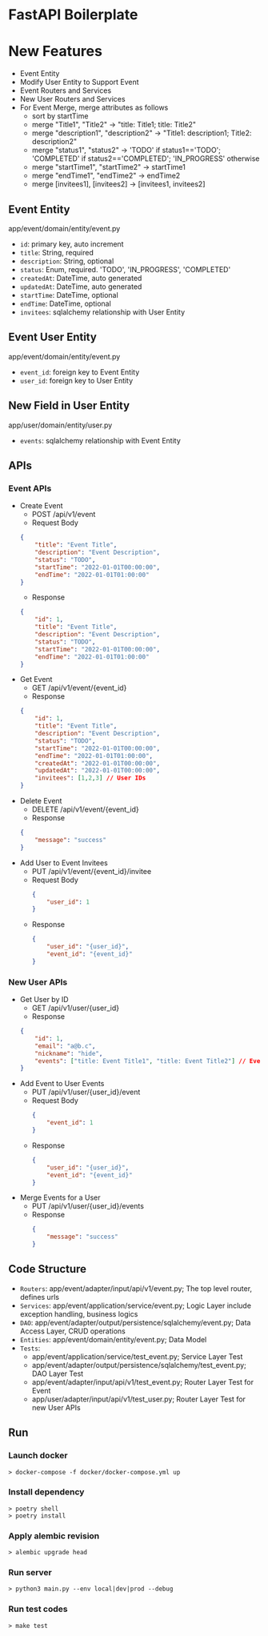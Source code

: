 # FastAPI Boilerplate

# New Features
- Event Entity
- Modify User Entity to Support Event
- Event Routers and Services
- New User Routers and Services
- For Event Merge, merge attributes as follows
  - sort by startTime
  - merge "Title1", "Title2" -> "title: Title1; title: Title2"
  - merge "description1", "description2" -> "Title1: description1; Title2: description2"
  - merge "status1", "status2" -> 'TODO' if status1=='TODO'; 'COMPLETED' if status2=='COMPLETED'; 'IN_PROGRESS' otherwise
  - merge "startTime1", "startTime2" -> startTime1
  - merge "endTime1", "endTime2" -> endTime2
  - merge [invitees1], [invitees2] -> [invitees1, invitees2]

## Event Entity
app/event/domain/entity/event.py
- `id`: primary key, auto increment
- `title`: String, required
- `description`: String, optional
- `status`: Enum, required. 'TODO', 'IN_PROGRESS', 'COMPLETED'
- `createdAt`: DateTime, auto generated
- `updatedAt`: DateTime, auto generated
- `startTime`: DateTime, optional
- `endTime`: DateTime, optional
- `invitees`: sqlalchemy relationship with User Entity

## Event User Entity
app/event/domain/entity/event.py
- `event_id`: foreign key to Event Entity
- `user_id`: foreign key to User Entity

## New Field in User Entity
app/user/domain/entity/user.py
- `events`: sqlalchemy relationship with Event Entity

## APIs

### Event APIs
- Create Event
    - POST /api/v1/event
    - Request Body
    ```json
    {
        "title": "Event Title",
        "description": "Event Description",
        "status": "TODO",
        "startTime": "2022-01-01T00:00:00",
        "endTime": "2022-01-01T01:00:00"
    }
    ```
    - Response
    ```json
    {
        "id": 1,
        "title": "Event Title",
        "description": "Event Description",
        "status": "TODO",
        "startTime": "2022-01-01T00:00:00",
        "endTime": "2022-01-01T01:00:00"
    }
    ```
- Get Event
    - GET /api/v1/event/{event_id}
    - Response
    ```json
    {
        "id": 1,
        "title": "Event Title",
        "description": "Event Description",
        "status": "TODO",
        "startTime": "2022-01-01T00:00:00",
        "endTime": "2022-01-01T01:00:00",
        "createdAt": "2022-01-01T00:00:00",
        "updatedAt": "2022-01-01T00:00:00",
        "invitees": [1,2,3] // User IDs
    }
    ```
- Delete Event
    - DELETE /api/v1/event/{event_id}
    - Response
    ```json
    {
        "message": "success"
    }
    ```
- Add User to Event Invitees
  - PUT /api/v1/event/{event_id}/invitee
  - Request Body
    ```json
    {
        "user_id": 1
    }
    ```
  - Response
      ```json
      {
          "user_id": "{user_id}",
          "event_id": "{event_id}"
      }
      ```

### New User APIs
- Get User by ID
    - GET /api/v1/user/{user_id}
    - Response
    ```json
    {
        "id": 1,
        "email": "a@b.c",
        "nickname": "hide",
        "events": ["title: Event Title1", "title: Event Title2"] // Event Titles
    }
    ```
- Add Event to User Events
  - PUT /api/v1/user/{user_id}/event
  - Request Body
    ```json
    {
        "event_id": 1
    }
    ```
  - Response
      ```json
      {
          "user_id": "{user_id}",
          "event_id": "{event_id}"
      }
      ```
- Merge Events for a User
  - PUT /api/v1/user/{user_id}/events
  - Response
      ```json
      {
          "message": "success"
      }
      ```

## Code Structure

- `Routers`: app/event/adapter/input/api/v1/event.py; The top level router, defines urls 
- `Services`: app/event/application/service/event.py; Logic Layer include exception handling, business logics
- `DAO`: app/event/adapter/output/persistence/sqlalchemy/event.py; Data Access Layer, CRUD operations
- `Entities`: app/event/domain/entity/event.py; Data Model
- `Tests`: 
    - app/event/application/service/test_event.py; Service Layer Test
    - app/event/adapter/output/persistence/sqlalchemy/test_event.py; DAO Layer Test
    - app/event/adapter/input/api/v1/test_event.py; Router Layer Test for Event
    - app/user/adapter/input/api/v1/test_user.py; Router Layer Test for new User APIs
    


## Run

### Launch docker
```shell
> docker-compose -f docker/docker-compose.yml up
```

### Install dependency
```shell
> poetry shell
> poetry install
```

### Apply alembic revision
```shell
> alembic upgrade head
```

### Run server
```shell
> python3 main.py --env local|dev|prod --debug
```

### Run test codes
```shell
> make test
```
